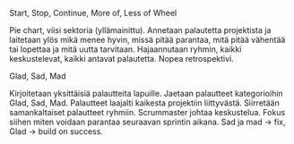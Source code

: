 Start, Stop, Continue, More of, Less of Wheel

Pie chart, viisi sektoria (yllämainittu). Annetaan palautetta projektista ja laitetaan ylös mikä menee hyvin, missä pitää parantaa, mitä pitää vähentää tai lopettaa ja mitä uutta tarvitaan. Hajaannutaan ryhmin, kaikki keskustelevat, kaikki antavat palautetta. Nopea retrospektivi.

Glad, Sad, Mad

Kirjoitetaan yksittäisiä palautteita lapuille. Jaetaan palautteet kategorioihin Glad, Sad, Mad. Palautteet laajalti kaikesta projektiin liittyvästä. Siirretään samankaltaiset palautteet ryhmiin. Scrummaster johtaa keskustelua. Fokus siihen miten voidaan parantaa seuraavan sprintin aikana. Sad ja mad -> fix, Glad -> build on success.
